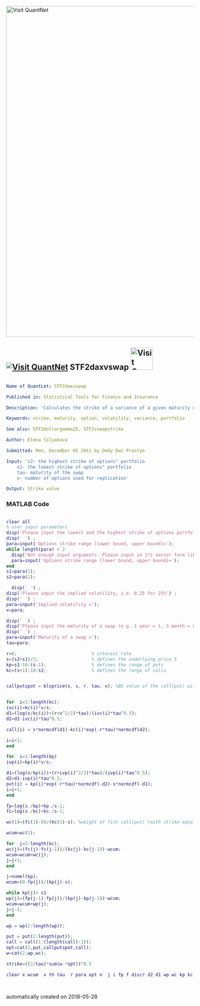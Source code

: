 [<img src="https://github.com/QuantLet/Styleguide-and-FAQ/blob/master/pictures/banner.png" width="888" alt="Visit QuantNet">](http://quantlet.de/)

## [<img src="https://github.com/QuantLet/Styleguide-and-FAQ/blob/master/pictures/qloqo.png" alt="Visit QuantNet">](http://quantlet.de/) **STF2daxvswap** [<img src="https://github.com/QuantLet/Styleguide-and-FAQ/blob/master/pictures/QN2.png" width="60" alt="Visit QuantNet 2.0">](http://quantlet.de/)

```yaml

Name of QuantLet: STF2daxvswap 

Published in: Statistical Tools for Finance and Insurance

Description: 'Calculates the strike of a variance of a given maturity using the potrfolio of options of a given strike range. The code needs "blsprice" function from MATLAB toolbox.'

Keywords: strike, maturity, option, volatility, variance, portfolio

See also: STF2dollargamma2D, STF2vswapstrike

Author: Elena Silyakova

Submitted: Mon, December 05 2011 by Dedy Dwi Prastyo

Input: 's2- the highest strike of options" portfolio
	s1- the lowest strike of options" portfolio
	tau- maturity of the swap
	n- number of options used for replication'

Output: Strike value


```

### MATLAB Code
```matlab

clear all
% user input parameters
disp('Please input the lowest and the highest strike of options portfolio as: [10,200]') ;
disp(' ') ;
para=input('Options strike range [lower bound, upper bound]=');
while length(para) < 2
  disp('Not enough input arguments. Please input in 1*2 vector form like [10,200] or [10,200]');
  para=input('Options strike range [lower bound, upper bound]=');
end
s1=para(1);
s2=para(2);

  disp(' ') ;
disp('Please imput the implied volatility, i.e. 0.25 for 25%') ;
disp(' ') ;
para=input('Implied volatility =');
v=para;

disp(' ') ;
disp('Please input the maturity of a swap (e.g. 1 year = 1, 3 month = 0.25)') ;
disp(' ') ;
para=input('Maturity of a swap =');
tau=para;

r=0;                            % interest rate
s=(s2+s1)/2;                    % defines the underlying price S
kp=s1:10:(s-1);                 % defines the range of puts
kc=(s+1):10:s2;                 % defines the range of calls


callputspot = blsprice(s, s, r, tau, v); %BS value of the call(put) with strike equal to spot price


for  i=1:length(kc);   
ivc(i)=kc(i)*v/s;
d1=(log(s/kc(i))+(r+v^2/2)*tau)/(ivc(i)*tau^0.5);
d2=d1-ivc(i)*tau^0.5;

call(i) = s*normcdf(d1)-kc(i)*exp(-r*tau)*normcdf(d2);

i=i+1;    
end

for  i=1:length(kp)   
ivp(i)=kp(i)*v/s;

d1=(log(s/kp(i))+(r+ivp(i)^2/2)*tau)/(ivp(i)*tau^0.5);
d2=d1-ivp(i)*tau^0.5;
put(i) = kp(i)*exp(-r*tau)*normcdf(-d2)-s*normcdf(-d1);
i=i+1;
end    

fp=log(s./kp)+kp./s-1;
fc=log(s./kc)+kc./s-1;

wc(1)=(fc(1)-0)/(kc(1)-s); %weight of fist call(put) (with strike eqial to spot price)

wcum=wc(1);

for  j=2:length(kc);   
wc(j)=(fc(j)-fc(j-1))/(kc(j)-kc(j-1))-wcum;
wcum=wcum+wc(j);
j=j+1;
end

j=numel(kp);
wcum=(0-fp(j))/(kp(j)-s);

while kp(j)> s1   
wp(j)=(fp(j-1)-fp(j))/(kp(j)-kp(j-1))-wcum;
wcum=wcum+wp(j);
j=j-1;
end

wp = wp(2:length(wp));

put = put(2:length(put));
call = call(1:(length(call)-1));
opt=cat(2,put,callputspot,call);
w=cat(2,wp,wc);

strike=((2/tau)*sum(w.*opt))^0.5

clear x wcum  v th tau  r para opt n  j i fp f discr d2 d1 wp wc kp kc  fc




```

automatically created on 2018-05-28
